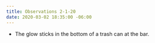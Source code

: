 ```yaml
---
title: Observations 2-1-20
date: 2020-03-02 18:35:00 -06:00
---
```


- The glow sticks in the bottom of a trash can at the bar.
